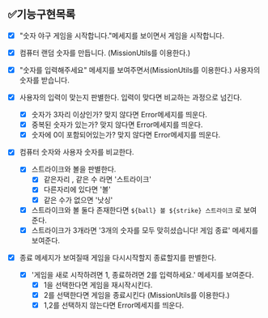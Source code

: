 ## ✅기능구현목록

- [x] "숫자 야구 게임을 시작합니다."메세지를 보이면서 게임을 시작합니다.

- [x] 컴퓨터 랜덤 숫자를 만듭니다. (MissionUtils를 이용한다.)

- [x] "숫자를 입력해주세요" 메세지를 보여주면서(MissionUtils를 이용한다.) 사용자의 숫자를 받습니다.
  
- [x] 사용자의 입력이 맞는지 판별한다. 입력이 맞다면 비교하는 과정으로 넘긴다.
  - [x] 숫자가 3자리 이상인가? 맞지 않다면 Error메세지를 띄운다.
  - [x] 중복된 숫자가 있는가? 맞지 않다면 Error메세지를 띄운다.
  - [x] 숫자에 0이 포함되어있는가? 맞지 않다면 Error메세지를 띄운다.

- [x] 컴퓨터 숫자와 사용자 숫자를 비교한다.
  - [x] 스트라이크와 볼을 판별한다.
    - [x] 같은자리 , 같은 수 라면 '스트라이크'
    - [x] 다른자리에 있다면  '볼'
    - [x] 같은 수가 없으면 '낫싱'
  - [x] 스트라이크와 볼 둘다 존재한다면 `${ball} 볼 ${strike} 스트라이크` 로 보여준다.
  - [x] 스트라이크가 3개라면 '3개의 숫자를 모두 맞히셨습니다! 게임 종료' 메세지를 보여준다.

- [x] 종료 메세지가 보여질때 게임을 다시시작할지 종료할지를 판별한다.
  - [x] '게임을 새로 시작하려면 1, 종료하려면 2를 입력하세요.' 메세지를 보여준다.
    - [x] 1을 선택한다면 게임을 재시작시킨다.
    - [x] 2를 선택한다면 게임을 종료시킨다 (MissionUtils를 이용한다.)
    - [x] 1,2를 선택하지 않는다면 Error메세지를 띄운다.
